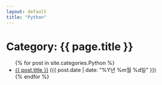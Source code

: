 ```yaml
---
layout: default
title: "Python"
---
```


<h1>Category: {{ page.title }}</h1>

<ul>
  {% for post in site.categories.Python %}
    <li>
      <a href="{{ post.url }}">{{ post.title }}</a>
      <span>({{ post.date | date: "%Y년 %m월 %d일" }})</span>
    </li>
  {% endfor %}
</ul>
